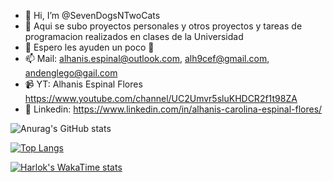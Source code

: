 - 👋 Hi, I’m @SevenDogsNTwoCats
- 👀 Aqui se subo proyectos personales y otros proyectos y tareas de programacion realizados en clases de la Universidad
- 🌱 Espero les ayuden un poco 💞️
- 📫 Mail: alhanis.espinal@outlook.com, alh9cef@gmail.com, andenglego@gail.com
- 📹 YT: Alhanis Espinal Flores https://www.youtube.com/channel/UC2Umvr5sluKHDCR2f1t98ZA
- 💼 Linkedin: https://www.linkedin.com/in/alhanis-carolina-espinal-flores/

![Anurag's GitHub stats](https://github-readme-stats.vercel.app/api?username=SevenDogsNTwoCats&show_icons=true&theme=radical)

[![Top Langs](https://github-readme-stats.vercel.app/api/top-langs/?username=SevenDogsNTwoCats&hide=javascript,html&show_icons=true&theme=radical)](https://github.com/SevenDogsNTwoCats/github-readme-stats)

[![Harlok's WakaTime stats](https://github-readme-stats.vercel.app/api/wakatime?username=SevenDogsNTwoCats)](https://github.com/SevenDogsNTwoCats/github-readme-stats)
<!---
SevenDogsNTwoCats/SevenDogsNTwoCats is a ✨ special ✨ repository because its `README.md` (this file) appears on your GitHub profile.
You can click the Preview link to take a look at your changes.
--->
